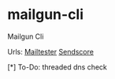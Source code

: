 # mailgun-cli
Mailgun Cli

Urls:
[Mailtester][mailtester]
[Sendscore][sendscore]

[*] To-Do:
threaded dns check

[mailtester]: https://www.mail-tester.com/
[sendscore]: https://senderscore.org
